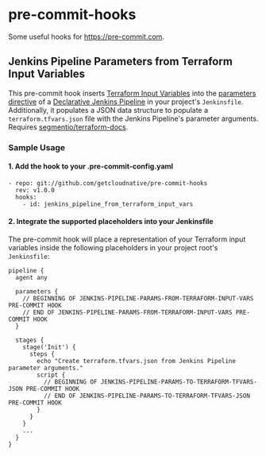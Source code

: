 # pre-commit-hooks

Some useful hooks for https://pre-commit.com.

## Jenkins Pipeline Parameters from Terraform Input Variables

This pre-commit hook inserts [Terraform Input Variables](https://www.terraform.io/intro/getting-started/variables.html) into the [parameters directive](https://jenkins.io/doc/book/pipeline/syntax/#parameters) of a [Declarative Jenkins Pipeline](https://jenkins.io/doc/book/pipeline/syntax/#declarative-pipeline) in your project's `Jenkinsfile`. Additionally, it populates a JSON data structure to populate a `terraform.tfvars.json` file with the Jenkins Pipeline's parameter arguments. Requires [segmentio/terraform-docs](https://github.com/segmentio/terraform-docs).

### Sample Usage

#### 1. Add the hook to your .pre-commit-config.yaml

```
- repo: git://github.com/getcloudnative/pre-commit-hooks
  rev: v1.0.0
  hooks:
    - id: jenkins_pipeline_from_terraform_input_vars
```

#### 2. Integrate the supported placeholders into your Jenkinsfile

The pre-commit hook will place a representation of your Terraform input variables inside the following placeholders in your project root's `Jenkinsfile`:

```
pipeline {
  agent any

  parameters {
    // BEGINNING OF JENKINS-PIPELINE-PARAMS-FROM-TERRAFORM-INPUT-VARS PRE-COMMIT HOOK
    // END OF JENKINS-PIPELINE-PARAMS-FROM-TERRAFORM-INPUT-VARS PRE-COMMIT HOOK
  }

  stages {
    stage('Init') {
      steps {
        echo "Create terraform.tfvars.json from Jenkins Pipeline parameter arguments."
        script {
          // BEGINNING OF JENKINS-PIPELINE-PARAMS-TO-TERRAFORM-TFVARS-JSON PRE-COMMIT HOOK
          // END OF JENKINS-PIPELINE-PARAMS-TO-TERRAFORM-TFVARS-JSON PRE-COMMIT HOOK
        }
      }
    }
    ...
  }
}
```
